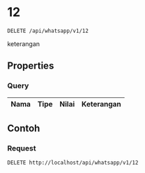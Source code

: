 # 12
```http
DELETE /api/whatsapp/v1/12
```
keterangan
## Properties
### Query
Nama | Tipe | Nilai | Keterangan
--- | --- | --- | ---
## Contoh
### Request
```http
DELETE http://localhost/api/whatsapp/v1/12
```
